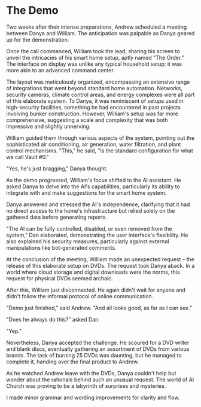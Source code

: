 # The Demo

Two weeks after their intense preparations, Andrew scheduled a meeting between Danya and William. The anticipation was palpable as Danya geared up for the demonstration.

Once the call commenced, William took the lead, sharing his screen to unveil the intricacies of his smart home setup, aptly named "The Order." The interface on display was unlike any typical household setup; it was more akin to an advanced command center.

The layout was meticulously organized, encompassing an extensive range of integrations that went beyond standard home automation. Networks, security cameras, climate control areas, and energy complexes were all part of this elaborate system. To Danya, it was reminiscent of setups used in high-security facilities, something he had encountered in past projects involving bunker construction. However, William's setup was far more comprehensive, suggesting a scale and complexity that was both impressive and slightly unnerving.

William guided them through various aspects of the system, pointing out the sophisticated air conditioning, air generation, water filtration, and plant control mechanisms. "This," he said, "is the standard configuration for what we call Vault #0."

"Yes, he's just bragging," Danya thought.

As the demo progressed, William's focus shifted to the AI assistant. He asked Danya to delve into the AI's capabilities, particularly its ability to integrate with and make suggestions for the smart home system.

Danya answered and stressed the AI's independence, clarifying that it had no direct access to the home's infrastructure but relied solely on the gathered data before generating reports.

"The AI can be fully controlled, disabled, or even removed from the system," Dan elaborated, demonstrating the user interface's flexibility. He also explained his security measures, particularly against external manipulations like bot-generated comments.

At the conclusion of the meeting, William made an unexpected request – the release of this elaborate setup on DVDs. The request took Danya aback. In a world where cloud storage and digital downloads were the norms, this request for physical DVDs seemed archaic.

After this, William just disconnected. He again didn't wait for anyone and didn't follow the informal protocol of online communication.

"Demo just finished," said Andrew. "And all looks good, as far as I can see."

"Does he always do this?" asked Dan.

"Yep."

Nevertheless, Danya accepted the challenge. He scoured for a DVD writer and blank discs, eventually gathering an assortment of DVDs from various brands. The task of burning 25 DVDs was daunting, but he managed to complete it, handing over the final product to Andrew.

As he watched Andrew leave with the DVDs, Danya couldn't help but wonder about the rationale behind such an unusual request. The world of AI Church was proving to be a labyrinth of surprises and mysteries.

I made minor grammar and wording improvements for clarity and flow.
